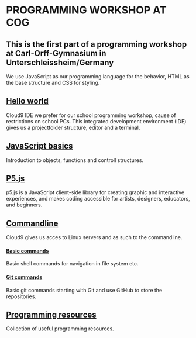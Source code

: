# PROGRAMMING WORKSHOP AT COG

## This is the first part of a programming workshop at Carl-Orff-Gymnasium in Unterschleissheim/Germany

We use JavaScript as our programming language for the behavior,
HTML as the base structure and CSS for styling.

## [Hello world](https://github.com/Goyapa/COG-01/tree/master/hello-world)
Cloud9 IDE we prefer for our school programming workshop, cause of restrictions on school PCs.
This integrated development environment (IDE) gives us a projectfolder structure, editor and a terminal.

## [JavaScript basics](https://github.com/Goyapa/COG-01/tree/master/javascript-basics)
Introduction to objects, functions and controll structures.

## [P5.js](https://github.com/Goyapa/COG-01/tree/master/p5js)
p5.js is a JavaScript client-side library for creating graphic and interactive experiences,
and makes coding accessible for artists, designers, educators, and beginners.

## [Commandline](https://github.com/Goyapa/COG-01/tree/master/commandline)
Cloud9 gives us acces to Linux servers and as such to the commandline.

#### [Basic commands](https://github.com/Goyapa/COG-01/tree/master/commandline/Basic-cammands)
Basic shell commands for navigation in file system etc.

#### [Git commands](https://github.com/Goyapa/COG-01/tree/master/commandline/Git-commands)
Basic git commands starting with Git and use GitHub to store the repositories.

## [Programming resources](https://github.com/Goyapa/COG-01/tree/master/programming-resources)
Collection of useful programming resources.